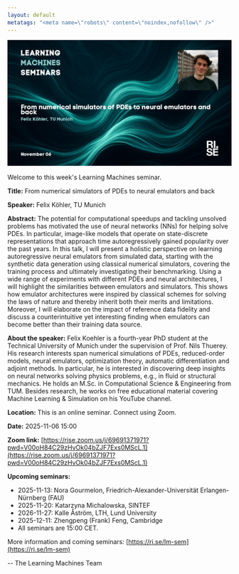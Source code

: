 ```yaml
---
layout: default
metatags: "<meta name=\"robots\" content=\"noindex,nofollow\" />"
---
```

<img src="/lm/2025-11-06-youtube-thumbnail-felix-kohler.jpg" />
 
Welcome to this week's Learning Machines seminar.

**Title:** From numerical simulators of PDEs to neural emulators and back

**Speaker:** Felix Köhler, TU Munich

**Abstract:** The potential for computational speedups and tackling unsolved problems has motivated the use of neural networks (NNs) for helping solve PDEs. In particular, image-like models that operate on state-discrete representations that approach time autoregressively gained popularity over the past years. In this talk, I will present a holistic perspective on learning autoregressive neural emulators from simulated data, starting with the synthetic data generation using classical numerical simulators, covering the training process and ultimately investigating their benchmarking. Using a wide range of experiments with different PDEs and neural architectures, I will highlight the similarities between emulators and simulators. This shows how emulator architectures were inspired by classical schemes for solving the laws of nature and thereby inherit both their merits and limitations. Moreover, I will elaborate on the impact of reference data fidelity and discuss a counterintuitive yet interesting finding when emulators can become better than their training data source.

**About the speaker:** Felix Koehler is a fourth-year PhD student at the Technical University of Munich under the supervision of Prof. Nils Thuerey. His research interests span numerical simulations of PDEs, reduced-order models, neural emulators, optimization theory, automatic differentiation and adjoint methods. In particular, he is interested in discovering deep insights on neural networks solving physics problems, e.g., in fluid or structural mechanics. He holds an M.Sc. in Computational Science &amp; Engineering from TUM. Besides research, he works on free educational material covering Machine Learning &amp; Simulation on his YouTube channel.

**Location:** This is an online seminar. Connect using Zoom.

**Date:** 2025-11-06 15:00

**Zoom link:** [https://rise.zoom.us/j/69691371971?pwd=V00oH84C29zHvOk04bZJF7Exs0MScL.1](https://rise.zoom.us/j/69691371971?pwd=V00oH84C29zHvOk04bZJF7Exs0MScL.1)

**Upcoming seminars:**

* 2025-11-13: Nora Gourmelon, Friedrich-Alexander-Universität Erlangen-Nürnberg (FAU)
* 2025-11-20: Katarzyna Michalowska, SINTEF
* 2026-11-27: Kalle Åström, LTH, Lund University
* 2025-12-11: Zhengpeng (Frank) Feng, Cambridge
* All seminars are 15:00 CET.

More information and coming seminars: [https://ri.se/lm-sem](https://ri.se/lm-sem)

-- The Learning Machines Team

